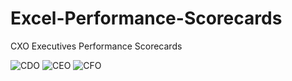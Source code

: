 # Excel-Performance-Scorecards
CXO Executives Performance Scorecards

![CDO](https://github.com/user-attachments/assets/d7fd2cc1-9529-4102-88a8-636f641f38cd)
![CEO](https://github.com/user-attachments/assets/75376aff-c490-48ed-9cf7-8499bef5bcdd)
![CFO](https://github.com/user-attachments/assets/1e2d5924-257d-4f60-9589-5519bdcc8930)
